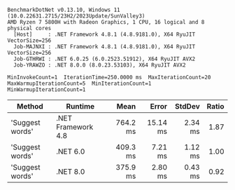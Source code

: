 ```

BenchmarkDotNet v0.13.10, Windows 11 (10.0.22631.2715/23H2/2023Update/SunValley3)
AMD Ryzen 7 5800H with Radeon Graphics, 1 CPU, 16 logical and 8 physical cores
  [Host]     : .NET Framework 4.8.1 (4.8.9181.0), X64 RyuJIT VectorSize=256
  Job-MAJNXI : .NET Framework 4.8.1 (4.8.9181.0), X64 RyuJIT VectorSize=256
  Job-GTHRWI : .NET 6.0.25 (6.0.2523.51912), X64 RyuJIT AVX2
  Job-YRAWZO : .NET 8.0.0 (8.0.23.53103), X64 RyuJIT AVX2

MinInvokeCount=1  IterationTime=250.0000 ms  MaxIterationCount=20  
MaxWarmupIterationCount=5  MinIterationCount=1  MinWarmupIterationCount=1  

```
| Method          | Runtime            | Mean     | Error    | StdDev  | Ratio |
|---------------- |------------------- |---------:|---------:|--------:|------:|
| &#39;Suggest words&#39; | .NET Framework 4.8 | 764.2 ms | 15.14 ms | 2.34 ms |  1.87 |
| &#39;Suggest words&#39; | .NET 6.0           | 409.3 ms |  7.21 ms | 1.12 ms |  1.00 |
| &#39;Suggest words&#39; | .NET 8.0           | 375.9 ms |  2.80 ms | 0.43 ms |  0.92 |
